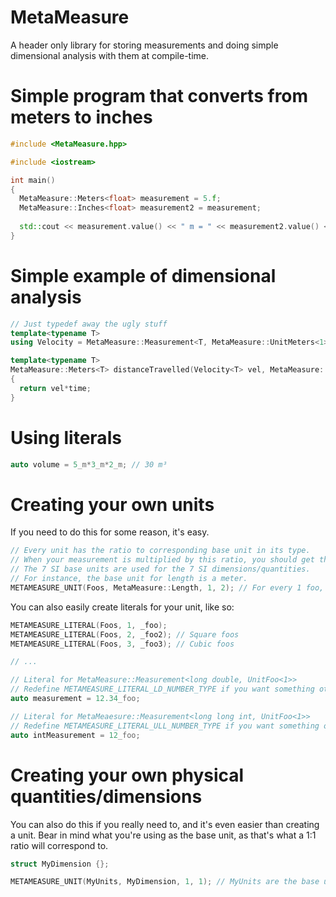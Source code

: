 # MetaMeasure
A header only library for storing measurements and doing simple dimensional analysis with them at compile-time.

# Simple program that converts from meters to inches
```cpp
#include <MetaMeasure.hpp>

#include <iostream>

int main()
{
  MetaMeasure::Meters<float> measurement = 5.f;
  MetaMeasure::Inches<float> measurement2 = measurement;
  
  std::cout << measurement.value() << " m = " << measurement2.value() << " in\n";
}
```
# Simple example of dimensional analysis
```cpp
// Just typedef away the ugly stuff
template<typename T>
using Velocity = MetaMeasure::Measurement<T, MetaMeasure::UnitMeters<1>, MetaMeasure::UnitSeconds<-1>>;

template<typename T>
MetaMeasure::Meters<T> distanceTravelled(Velocity<T> vel, MetaMeasure::Seconds<T> time)
{
  return vel*time;
}
```
# Using literals
```cpp
auto volume = 5_m*3_m*2_m; // 30 m³
```

# Creating your own units
If you need to do this for some reason, it's easy.

```cpp
// Every unit has the ratio to corresponding base unit in its type.
// When your measurement is multiplied by this ratio, you should get the measurement in those base units.
// The 7 SI base units are used for the 7 SI dimensions/quantities.
// For instance, the base unit for length is a meter.
METAMEASURE_UNIT(Foos, MetaMeasure::Length, 1, 2); // For every 1 foo, there is 2 meters
```

You can also easily create literals for your unit, like so:
```cpp
METAMEASURE_LITERAL(Foos, 1, _foo);
METAMEASURE_LITERAL(Foos, 2, _foo2); // Square foos
METAMEASURE_LITERAL(Foos, 3, _foo3); // Cubic foos

// ...

// Literal for MetaMeasure::Measurement<long double, UnitFoo<1>>
// Redefine METAMEASURE_LITERAL_LD_NUMBER_TYPE if you want something other than long double
auto measurement = 12.34_foo;

// Literal for MetaMeaesure::Measurement<long long int, UnitFoo<1>>
// Redefine METAMEASURE_LITERAL_ULL_NUMBER_TYPE if you want something other than long long int
auto intMeasurement = 12_foo;
```

# Creating your own physical quantities/dimensions
You can also do this if you really need to, and it's even easier than creating a unit.
Bear in mind what you're using as the base unit, as that's what a 1:1 ratio will correspond to.

```cpp
struct MyDimension {};

METAMEASURE_UNIT(MyUnits, MyDimension, 1, 1); // MyUnits are the base unit for MyDimension
```
